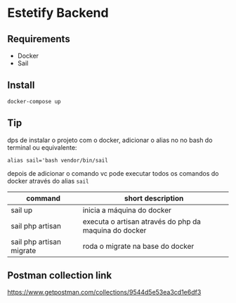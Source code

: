 # Estetify Backend



## Requirements

- Docker
- Sail

## Install

```
docker-compose up
```

## Tip

dps de instalar o projeto com o docker, adicionar o alias no no bash do terminal ou equivalente:

```
alias sail='bash vendor/bin/sail
```

depois de adicionar o comando vc pode executar todos os comandos do docker através do alias ```sail``` 

| command                   | short description                                     |
|---------------------------|-------------------------------------------------------|
| sail up                   | inicia a máquina do docker                            |
| sail php artisan          | executa o artisan através do php da maquina do docker |
| sail php artisan migrate  | roda o migrate na base do docker                      |



## Postman collection link

https://www.getpostman.com/collections/9544d5e53ea3cd1e6df3
